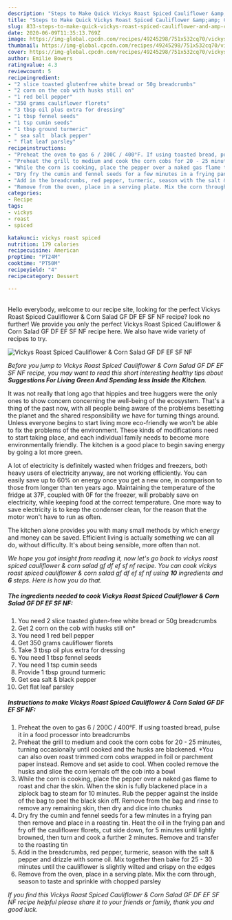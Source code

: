```yaml
---
description: "Steps to Make Quick Vickys Roast Spiced Cauliflower &amp;amp; Corn Salad GF DF EF SF NF"
title: "Steps to Make Quick Vickys Roast Spiced Cauliflower &amp;amp; Corn Salad GF DF EF SF NF"
slug: 833-steps-to-make-quick-vickys-roast-spiced-cauliflower-and-amp-corn-salad-gf-df-ef-sf-nf
date: 2020-06-09T11:35:13.769Z
image: https://img-global.cpcdn.com/recipes/49245298/751x532cq70/vickys-roast-spiced-cauliflower-corn-salad-gf-df-ef-sf-nf-recipe-main-photo.jpg
thumbnail: https://img-global.cpcdn.com/recipes/49245298/751x532cq70/vickys-roast-spiced-cauliflower-corn-salad-gf-df-ef-sf-nf-recipe-main-photo.jpg
cover: https://img-global.cpcdn.com/recipes/49245298/751x532cq70/vickys-roast-spiced-cauliflower-corn-salad-gf-df-ef-sf-nf-recipe-main-photo.jpg
author: Emilie Bowers
ratingvalue: 4.3
reviewcount: 5
recipeingredient:
- "2 slice toasted glutenfree white bread or 50g breadcrumbs"
- "2 corn on the cob with husks still on"
- "1 red bell pepper"
- "350 grams cauliflower florets"
- "3 tbsp oil plus extra for dressing"
- "1 tbsp fennel seeds"
- "1 tsp cumin seeds"
- "1 tbsp ground turmeric"
- " sea salt  black pepper"
- " flat leaf parsley"
recipeinstructions:
- "Preheat the oven to gas 6 / 200C / 400°F. If using toasted bread, pulse it in a food processor into breadcrumbs"
- "Preheat the grill to medium and cook the corn cobs for 20 - 25 minutes, turning occasionally until cooked and the husks are blackened. *You can also oven roast trimmed corn cobs wrapped in foil or parchment paper instead. Remove and set aside to cool. When cooled remove the husks and slice the corn kernals off the cob into a bowl"
- "While the corn is cooking, place the pepper over a naked gas flame to roast and char the skin. When the skin is fully blackened place in a ziplock bag to steam for 10 minutes. Rub the pepper against the inside of the bag to peel the black skin off. Remove from the bag and rinse to remove any remaining skin, then dry and dice into chunks"
- "Dry fry the cumin and fennel seeds for a few minutes in a frying pan then remove and place in a roasting tin. Heat the oil in the frying pan and fry off the cauliflower florets, cut side down, for 5 minutes until lightly browned, then turn and cook a further 2 minutes. Remove and transfer to the roasting tin"
- "Add in the breadcrumbs, red pepper, turmeric, season with the salt &amp; pepper and drizzle with some oil. Mix together then bake for 25 - 30 minutes until the cauliflower is slightly wilted and crispy on the edges"
- "Remove from the oven, place in a serving plate. Mix the corn through, season to taste and sprinkle with chopped parsley"
categories:
- Recipe
tags:
- vickys
- roast
- spiced

katakunci: vickys roast spiced 
nutrition: 179 calories
recipecuisine: American
preptime: "PT24M"
cooktime: "PT50M"
recipeyield: "4"
recipecategory: Dessert

---
```

<br>
Hello everybody, welcome to our recipe site, looking for the perfect Vickys Roast Spiced Cauliflower &amp; Corn Salad GF DF EF SF NF recipe? look no further! We provide you only the perfect Vickys Roast Spiced Cauliflower &amp; Corn Salad GF DF EF SF NF recipe here. We also have wide variety of recipes to try.
<br>


![Vickys Roast Spiced Cauliflower &amp; Corn Salad GF DF EF SF NF](https://img-global.cpcdn.com/recipes/49245298/751x532cq70/vickys-roast-spiced-cauliflower-corn-salad-gf-df-ef-sf-nf-recipe-main-photo.jpg)

<i>Before you jump to Vickys Roast Spiced Cauliflower &amp; Corn Salad GF DF EF SF NF recipe, you may want to read this short interesting healthy tips about 
<strong>Suggestions For Living Green And Spending less Inside the Kitchen</strong>.</i>
</br>

It was not really that long ago that hippies and tree huggers were the only ones to show concern concerning the well-being of the ecosystem. That's a thing of the past now, with all people being aware of the problems besetting the planet and the shared responsibility we have for turning things around. Unless everyone begins to start living more eco-friendly we won't be able to fix the problems of the environment. These kinds of modifications need to start taking place, and each individual family needs to become more environmentally friendly. The kitchen is a good place to begin saving energy by going a lot more green.

A lot of electricity is definitely wasted when fridges and freezers, both heavy users of electricity anyway, are not working efficiently. You can easily save up to 60% on energy once you get a new one, in comparison to those from longer than ten years ago. Maintaining the temperature of the fridge at 37F, coupled with 0F for the freezer, will probably save on electricity, while keeping food at the correct temperature. One more way to save electricity is to keep the condenser clean, for the reason that the motor won't have to run as often.

The kitchen alone provides you with many small methods by which energy and money can be saved. Efficient living is actually something we can all do, without difficulty. It's about being sensible, more often than not.


<i>We hope you got insight from reading it, now let's go back to vickys roast spiced cauliflower &amp; corn salad gf df ef sf nf recipe. You can cook vickys roast spiced cauliflower &amp; corn salad gf df ef sf nf using <strong>10</strong> ingredients and <strong>6</strong> steps. Here is how you do that.
</i>

##### The ingredients needed to cook Vickys Roast Spiced Cauliflower &amp; Corn Salad GF DF EF SF NF:

1. You need 2 slice toasted gluten-free white bread or 50g breadcrumbs
1. Get 2 corn on the cob with husks still on*
1. You need 1 red bell pepper
1. Get 350 grams cauliflower florets
1. Take 3 tbsp oil plus extra for dressing
1. You need 1 tbsp fennel seeds
1. You need 1 tsp cumin seeds
1. Provide 1 tbsp ground turmeric
1. Get  sea salt &amp; black pepper
1. Get  flat leaf parsley


##### Instructions to make Vickys Roast Spiced Cauliflower &amp; Corn Salad GF DF EF SF NF:

1. Preheat the oven to gas 6 / 200C / 400°F. If using toasted bread, pulse it in a food processor into breadcrumbs
1. Preheat the grill to medium and cook the corn cobs for 20 - 25 minutes, turning occasionally until cooked and the husks are blackened. *You can also oven roast trimmed corn cobs wrapped in foil or parchment paper instead. Remove and set aside to cool. When cooled remove the husks and slice the corn kernals off the cob into a bowl
1. While the corn is cooking, place the pepper over a naked gas flame to roast and char the skin. When the skin is fully blackened place in a ziplock bag to steam for 10 minutes. Rub the pepper against the inside of the bag to peel the black skin off. Remove from the bag and rinse to remove any remaining skin, then dry and dice into chunks
1. Dry fry the cumin and fennel seeds for a few minutes in a frying pan then remove and place in a roasting tin. Heat the oil in the frying pan and fry off the cauliflower florets, cut side down, for 5 minutes until lightly browned, then turn and cook a further 2 minutes. Remove and transfer to the roasting tin
1. Add in the breadcrumbs, red pepper, turmeric, season with the salt &amp; pepper and drizzle with some oil. Mix together then bake for 25 - 30 minutes until the cauliflower is slightly wilted and crispy on the edges
1. Remove from the oven, place in a serving plate. Mix the corn through, season to taste and sprinkle with chopped parsley


<i>If you find this Vickys Roast Spiced Cauliflower &amp; Corn Salad GF DF EF SF NF recipe helpful please share it to your friends or family, thank you and good luck.</i>
